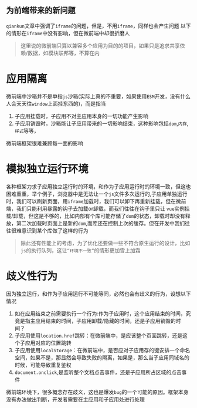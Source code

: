 
## 为前端带来的新问题

`qiankun`文章中强调了`iframe`的问题，但是，不用`iframe`，同样也会产生问题
以下的情形在`iframe`中没有影响，但在微前端中却很折磨人

> 这里说的微前端只算以兼容多个应用为目的的项目，如果只是追求共享依赖/数据，如模块联邦等，不算在内

# 应用隔离
微前端中沙箱并不是单指`js`沙箱(实际上真的不重要，如果使用`ESM`开发，没有什么人会天天往`window`上面挂东西的)，而是指当

1. 子应用挂载时，子应用不对主应用本身的一切功能产生影响
2. 子应用销毁时，沙箱能让子应用带来的一切影响结束，这种影响包括`dom`,`内存`,`样式`等等，

微前端框架很难兼顾每一面的影响


# 模拟独立运行环境
各种框架力求子应用独立运行时的环境，和作为子应用运行时的环境一致，但这也困难重重，举个例子，浏览器中是无法让一个`js`文件多次运行的,子应用单独运行时，我们可以刷新页面，用`iframe`加载时，我们可以卸下再重新挂载，但在微前端，我们只能利用暴露的钩子去加载or卸载，而我们往往在钩子里只让
`vue`实例挂载/卸载，但这是不够的，比如内部有个库可能存储了`dom`的状态，卸载时却没有释放，第二次加载时页面上是新的`dom`,而库还在控制上次的缓存。但在开发中我们往往很难意识到某个库做了这样的行为

> 除此还有性能上的考虑，为了优化还要做一些不符合原生运行的设计，比如`js`的执行队列，这让`“环境不一致”`的情形更加雪上加霜

# 歧义性行为
因为独立运行，和作为子应用运行不可能等同，必然也会有歧义的行为，设想以下情况
1. 如在应用结束之前需要执行一个行为:作为子应用时，这个应用结束的时间，究竟是指主应用结束的时间，子应用卸载/隐藏的时间，还是子应用销毁的时间？
2. 子应用使用`location.href`跳转：在微前端中，是应该整个页面跳转，还是这个子应用对应的位置跳转
3. 子应用使用`localStorage`：在微前端中，是否应对子应用存的键安排一个命名空间，如果不是，那显然会导致失败的隔离，如果是，那么当子应用同域名的时候，可能导致重复鉴权
4. `document.onclick`,是监听整个文档点击事件，还是子应用所占区域的点击事件

微前端环境下，很多概念存在歧义，这也是爆发`bug`的一个可能的原因。框架本身没有办法做出判断，开发者需要在主应用和子应用处进行处理



